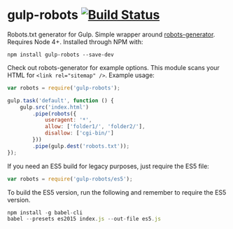 # gulp-robots [![Build Status](https://travis-ci.org/haydenbleasel/robots-generator.svg?branch=master)](https://travis-ci.org/haydenbleasel/robots-generator)

Robots.txt generator for Gulp. Simple wrapper around [robots-generator](https://github.com/haydenbleasel/robots-generator). Requires Node 4+. Installed through NPM with:

```shell
npm install gulp-robots --save-dev
```

Check out robots-generator for example options. This module scans your HTML for `<link rel="sitemap" />`. Example usage:

```js
var robots = require('gulp-robots');

gulp.task('default', function () {
    gulp.src('index.html')
        .pipe(robots({
            useragent: '*',
            allow: ['folder1/', 'folder2/'],
            disallow: ['cgi-bin/']
        }))
        .pipe(gulp.dest('robots.txt'));
});
```

If you need an ES5 build for legacy purposes, just require the ES5 file:

```js
var robots = require('gulp-robots/es5');
```

To build the ES5 version, run the following and remember to require the ES5 version.

```js
npm install -g babel-cli
babel --presets es2015 index.js --out-file es5.js
```
